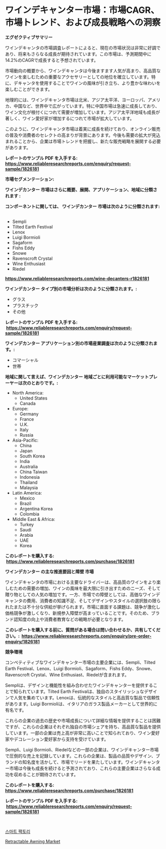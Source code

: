 <p><h1>ワインデキャンター市場：市場CAGR、市場トレンド、および成長戦略への洞察</h1></p><p><strong>エグゼクティブサマリー</strong></p>
<p><p>ワインデキャンタの市場調査レポートによると、現在の市場状況は非常に好調であり、将来もさらなる成長が期待されています。この市場は、予測期間中に14.2%のCAGRで成長すると予想されています。</p><p>市場動向の概要から、ワインデキャンタは今後ますます人気が高まり、高品質なワインを楽しむための重要なアクセサリーとしての地位を確立しています。特に、デキャンタを使用することでワインの風味が引き立ち、より豊かな味わいを楽しむことができます。</p><p>地理的には、ワインデキャンタ市場は北米、アジア太平洋、ヨーロッパ、アメリカ、中国など、世界中で広がっています。特に中国市場は急速に成長しており、ワイン文化が根付くにつれて需要が増加しています。アジア太平洋地域も成長が著しく、ワイン愛好家が増加するにつれて市場が拡大しています。</p><p>このように、ワインデキャンタ市場は着実に成長を続けており、オンライン販売の普及や消費者のセレクトの高まりが背景にあります。今後も需要の拡大が見込まれることから、企業は市場トレンドを把握し、新たな販売戦略を展開する必要があります。</p></p>
<p><strong>レポートのサンプル PDF を入手する: <a href="https://www.reliableresearchreports.com/enquiry/request-sample/1826181">https://www.reliableresearchreports.com/enquiry/request-sample/1826181</a></strong></p>
<p><strong>市場セグメンテーション:</strong></p>
<p><strong> ワインデカンター 市場はさらに概要、展開、アプリケーション、地域に分類されます :</strong></p>
<p><strong>コンポーネントに関しては、 ワインデカンター 市場は次のように分類されます: &nbsp;</strong></p>
<p><ul><li>Sempli</li><li>Tilted Earth Festival</li><li>Lenox</li><li>Luigi Bormioli</li><li>Sagaform</li><li>Fishs Eddy</li><li>Snowe</li><li>Ravenscroft Crystal</li><li>Wine Enthusiast</li><li>Riedel</li></ul></p>
<p><strong><a href="https://www.reliableresearchreports.com/wine-decanters-r1826181">https://www.reliableresearchreports.com/wine-decanters-r1826181</a></strong></p>
<p><strong> ワインデカンター タイプ別の市場分析は次のように分類されます。:</strong></p>
<p><ul><li>グラス</li><li>プラスチック</li><li>その他</li></ul></p>
<p><strong>レポートのサンプル PDF を入手する: &nbsp;<a href="https://www.reliableresearchreports.com/enquiry/request-sample/1826181">https://www.reliableresearchreports.com/enquiry/request-sample/1826181</a></strong></p>
<p><strong> ワインデカンター アプリケーション別の市場産業調査は次のように分類されます。:</strong></p>
<p><ul><li>コマーシャル</li><li>世帯</li></ul></p>
<p><strong>地域に関して言えば、ワインデカンター 地域ごとに利用可能なマーケットプレーヤーは次のとおりです。:</strong></p>
<p><ul>
    <li>
        North America:
        <ul>
            <li>United States</li>
            <li>Canada</li>
        </ul>
    </li>
    <li>
        Europe:
        <ul>
            <li>Germany</li>
            <li>France</li>
            <li>U.K.</li>
            <li>Italy</li>
            <li>Russia</li>
        </ul>
    </li>
    <li>
        Asia-Pacific:
        <ul>
            <li>China</li>
            <li>Japan</li>
            <li>South Korea</li>
            <li>India</li>
            <li>Australia</li>
            <li>China Taiwan</li>
            <li>Indonesia</li>
            <li>Thailand</li>
            <li>Malaysia</li>
        </ul>
    </li>
    <li>
        Latin America:
        <ul>
            <li>Mexico</li>
            <li>Brazil</li>
            <li>Argentina Korea</li>
            <li>Colombia</li>
        </ul>
    </li>
    <li>
        Middle East & Africa:
        <ul>
            <li>Turkey</li>
            <li>Saudi</li>
            <li>Arabia</li>
            <li>UAE</li>
            <li>Korea</li>
        </ul>
    </li>
    </ul></p>
<p><strong>このレポートを購入する: &nbsp;<a href="https://www.reliableresearchreports.com/purchase/1826181">https://www.reliableresearchreports.com/purchase/1826181</a></strong></p>
<p><strong>ワインデカンター の主な推進要因と障壁 市場</strong></p>
<p><p>ワインデキャンタの市場における主要なドライバーは、高品質のワインをより楽しむための需要の増加、ワインの風味を最大限に引き出すためのニーズ、そして贈り物としての人気の増加です。一方、市場での障壁としては、高価なワインデキャンタの費用、消費者の知識不足、そしてデザインやスタイルの選択肢の限られたまたは不十分な供給が挙げられます。市場に直面する課題は、競争が激化し価格競争が激しくなり、新規参入障壁が高まっていることです。そのため、ブランド認知度の向上や消費者教育などの戦略が必要となります。</p></p>
<p><strong>このレポートを購入する前に、質問がある場合は問い合わせるか、共有してください。:&nbsp; <a href="https://www.reliableresearchreports.com/enquiry/pre-order-enquiry/1826181">https://www.reliableresearchreports.com/enquiry/pre-order-enquiry/1826181</a></strong></p>
<p><strong>競争環境</strong></p>
<p><p>コンペティティブなワインデキャンター市場の主要企業には、Sempli、Tilted Earth Festival、Lenox、Luigi Bormioli、Sagaform、Fishs Eddy、Snowe、Ravenscroft Crystal、Wine Enthusiast、Riedelが含まれます。</p><p>Sempliは、デザインと機能性を組み合わせたワインデキャンターを提供することで知られています。Tilted Earth Festivalは、独自のスタイリッシュなデザインで人気を集めています。Lenoxは、伝統的なスタイルと高品質な製品で信頼性があります。Luigi Bormioliは、イタリアのガラス製品メーカーとして世界的に有名です。</p><p>これらの企業の過去の歴史や市場成長について詳細な情報を提供することは困難ですが、これらの企業はそれぞれ独自の市場シェアを持ち、高品質な製品を提供しています。一部の企業は売上高が非常に高いことで知られており、ワイン愛好家やデコレーション愛好家から支持を受けています。</p><p>Sempli、Luigi Bormioli、Riedelなどの一部の企業は、ワインデキャンター市場で圧倒的な売上を記録しています。これらの企業は、製品の品質やデザイン、ブランドの知名度を活かして、市場でリードを果たしています。ワインデキャンター市場は今後も成長を続けると予測されており、これらの主要企業はさらなる成功を収めることが期待されています。</p></p>
<p><strong>このレポートを購入する: &nbsp; <a href="https://www.reliableresearchreports.com/purchase/1826181">https://www.reliableresearchreports.com/purchase/1826181</a></strong></p>
<p><strong>レポートのサンプル PDF を入手する: &nbsp;<a href="https://www.reliableresearchreports.com/enquiry/request-sample/1826181">https://www.reliableresearchreports.com/enquiry/request-sample/1826181</a></strong><strong></strong></p>
<p>&nbsp;</p>
<p><p><a href="https://github.com/rsg307664904/Market-Research-Report-List-1/blob/main/337028629160.md">스마트 팩토리</a></p><p><a href="https://github.com/AKSHATREPORTPRIME/Market-Research-Report-List-4/blob/main/retractable-awning-market.md">Retractable Awning Market</a></p></p>